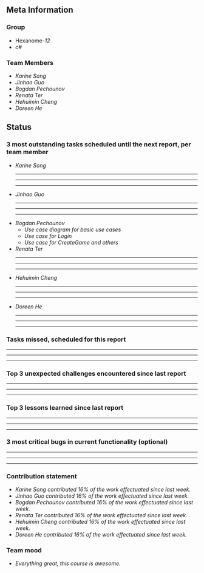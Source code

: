 ## Meta Information

### Group

 * Hexanome-*12*
 * *c#*

### Team Members

 * *Karine Song*
 * *Jinhao Guo*
 * *Bogdan Pechounov*
 * *Renata Ter*
 * *Hehuimin Cheng*
 * *Doreen He*

## Status

### 3 most outstanding tasks scheduled until the next report, per team member

 * *Karine Song*
   * **
   * **
   * **
 * *Jinhao Guo*
   * **
   * **
   * **
 * *Bogdan Pechounov*
   * *Use case diagram for basic use cases*
   * *Use case for Login*
   * *Use case for CreateGame and others*
 * *Renata Ter*
   * **
   * **
   * **
 * *Hehuimin Cheng*
   * **
   * **
   * **
 * *Doreen He*
   * **
   * **
   * **

### Tasks missed, scheduled for this report

 * **
 * **
 * **

### Top 3 unexpected challenges encountered since last report

  * **
  * **
  * **

### Top 3 lessons learned since last report

 * **
 * **
 * **

### 3 most critical bugs in current functionality (optional)

 * **
 * **
 * **

### Contribution statement

 * *Karine Song contributed 16% of the work effectuated since last week.*
 * *Jinhao Guo contributed 16% of the work effectuated since last week.*
 * *Bogdan Pechounov contributed 16% of the work effectuated since last week.*
 * *Renata Ter contributed 16% of the work effectuated since last week.*
 * *Hehuimin Cheng contributed 16% of the work effectuated since last week.*
 * *Doreen He contributed 16% of the work effectuated since last week.*

### Team mood

 * *Everything great, this course is awesome.*
